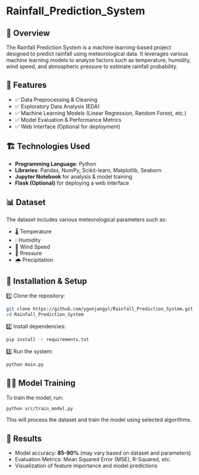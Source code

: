 # Rainfall_Prediction_System

## 📖 Overview
The Rainfall Prediction System is a machine learning-based project designed to predict rainfall using meteorological data. It leverages various machine learning models to analyze factors such as temperature, humidity, wind speed, and atmospheric pressure to estimate rainfall probability.

## 📌 Features
- ✅ Data Preprocessing & Cleaning
- ✅ Exploratory Data Analysis (EDA)
- ✅ Machine Learning Models (Linear Regression, Random Forest, etc.)
- ✅ Model Evaluation & Performance Metrics
- ✅ Web Interface (Optional for deployment)

## 🏗️ Technologies Used
- **Programming Language**: Python
- **Libraries**: Pandas, NumPy, Scikit-learn, Matplotlib, Seaborn
- **Jupyter Notebook** for analysis & model training
- **Flask (Optional)** for deploying a web interface

## 📊 Dataset
The dataset includes various meteorological parameters such as:
- 🌡️ Temperature
- 💧 Humidity
- 💨 Wind Speed
- 🔽 Pressure
- 🌧️ Precipitation

## 🔧 Installation & Setup
1️⃣ Clone the repository:
```bash
git clone https://github.com/ygunjangyl/Rainfall_Prediction_System.git
cd Rainfall_Prediction_System
```

2️⃣ Install dependencies:
```bash
pip install -r requirements.txt
```

3️⃣ Run the system:
```bash
python main.py
```

## 🏋️‍♂️ Model Training
To train the model, run:
```bash
python src/train_model.py
```
This will process the dataset and train the model using selected algorithms.

## 📜 Results
- Model accuracy: **85-90%** (may vary based on dataset and parameters)
- Evaluation Metrics: Mean Squared Error (MSE), R-Squared, etc.
- Visualization of feature importance and model predictions


